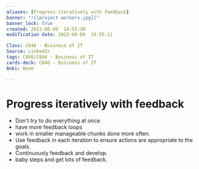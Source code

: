 ```yaml
---
aliases: [Progress iteratively with feedback]
banner: "![[project workers.jpg]]"
banner_lock: True
created: 2022-08-09  14:55:30
modification date: 2022-08-09  14:55:12

Class: C846 - Business of IT
Source: LinkedIn
tags: C846/C846 - Business of IT
cards-deck: C846 - Business of IT
Anki: None

---
```


# Progress iteratively with feedback
- Don't try to do everything at once
- have more feedback loops
- work in smaller manageable chunks done more often.
- Use feedback in each iteration to ensure actions are appropriate to the goals.
- Continuously feedback and develop.
- baby steps and get lots of feedback.